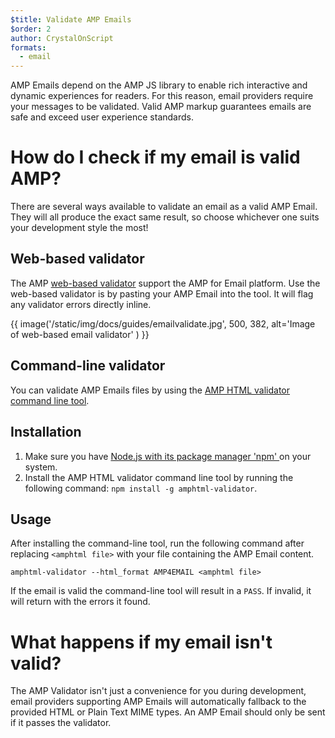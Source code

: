 ```yaml
---
$title: Validate AMP Emails
$order: 2
author: CrystalOnScript
formats:
  - email
---
```



AMP Emails depend on the AMP JS library to enable rich interactive and dynamic experiences for readers. For this reason, email providers require your messages to be validated. Valid AMP markup guarantees emails are safe and exceed user experience standards. 


# How do I check if my email is valid AMP?

There are several ways available to validate an email as a valid AMP Email. They will all produce the exact same result, so choose whichever one suits your development style the most! 


## Web-based validator 

The AMP [web-based validator](https://validator.ampproject.org/#htmlFormat=AMP4EMAIL) support the AMP for Email platform. Use the web-based validator is by pasting your AMP Email into the tool. It will flag any validator errors directly inline. 


{{ image('/static/img/docs/guides/emailvalidate.jpg', 500, 382, alt='Image of web-based email validator' ) }}



## Command-line validator

You can validate AMP Emails files by using the [AMP HTML validator command line tool](https://www.npmjs.com/package/amphtml-validator). 


## Installation



1.  Make sure you have [Node.js with its package manager 'npm' ](https://docs.npmjs.com/downloading-and-installing-node-js-and-npm)on your system.
1.  Install the AMP HTML validator command line tool by running the following command: `npm install -g amphtml-validator`.


## Usage

After installing the command-line tool, run the following command after replacing `<amphtml file>` with your file containing the AMP Email content.


```
amphtml-validator --html_format AMP4EMAIL <amphtml file>
```


If the email is valid the command-line tool will result in a `PASS`. If invalid, it will return with the errors it found. 


# What happens if my email isn't valid?

The AMP Validator isn't just a convenience for you during development, email providers supporting AMP Emails will automatically fallback to the provided HTML or Plain Text MIME types. An AMP Email should only be sent if it passes the validator. 
